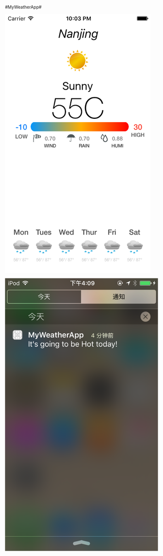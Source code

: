 #MyWeatherApp#

![Ipone5s截图](https://github.com/binism/MyWeatherApp/blob/master/SreenShot/Simulator%20Screen%20Shot%20May%2025%2C%202016%2C%2010.03.39%20PM.png)

![ipod截图](https://github.com/binism/MyWeatherApp/blob/master/SreenShot/Screen%20Shot%202016-06-05%20at%204.09.16%20PM.png)
